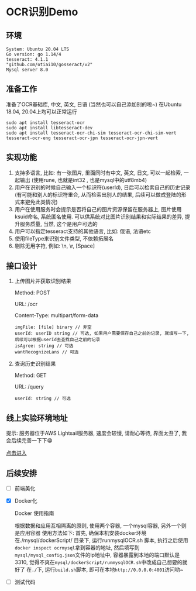 # OCR识别Demo

## 环境

    System: Ubuntu 20.04 LTS
    Go version: go 1.14/4
    tesseract: 4.1.1
    "github.com/otiai10/gosseract/v2"
    Mysql server 8.0

## 准备工作
准备了OCR基础库, 中文, 英文, 日语 (当然也可以自己添加别的啦~)
在Ubuntu 18.04, 20.04上均可以正常运行

    sudo apt install tesseract-ocr
    sudo apt install libtesseract-dev
    sudo apt install tesseract-ocr-chi-sim tesseract-ocr-chi-sim-vert tesseract-ocr-eng tesseract-ocr-jpn tesseract-ocr-jpn-vert
    
## 实现功能

1. 支持多语言, 比如: 有一张图片, 里面同时有中文, 英文, 日文, 可以一起检索, 一起输出
(使用rune, 也就是int32
, 也是mysql中的utf8mb4)
2. 用户在识别的时候自己输入一个标识符(userId), 日后可以检索自己的历史记录(有可能和别人的标识符重合, 从而检索出别人的结果, 后续可以做成登陆的形式来避免此类情况)
3. 用户在使用服务时会提示是否将自己的图片资源保留在服务器上, 图片使用ksuid命名, 系统匿名使用. 可以供系统对比图片识别结果和实际结果的差异, 提升服务质量, 当然, 这个是用户可选的
4. 用户可以指定tesseract支持的其他语言, 比如: 俄语, 法语etc
5. 使用fileType来识别文件类型, 不依赖拓展名
6. 剔除无用字符, 例如: \n, \r, [Space]

## 接口设计

1. 上传图片并获取识别结果

    Method: POST
    
    URL: /ocr
    
    Content-Type: multipart/form-data
    ```
    imgFile: [file] binary // 非空
    userId: userID string // 可选, 如果用户需要保存自己之前的记录, 就填写一下, 后续可以根据userId去查找自己之前的记录 
    isAgree: string // 可选
    wantRecognizeLans // 可选
    ```
   
2. 查询历史识别结果

    Method: GET
    
    URL: /query
    
    ```
    userId: string // 可选
    ```

## 线上实验环境地址

提示: 服务器位于AWS Lightsail服务器, 速度会较慢, 请耐心等待, 界面太丑了, 我会后续完善一下下😁

[点击进入](http://node.fenr.men:8001)

## 后续安排

- [ ] 前端美化
- [x] Docker化

    Docker 使用指南
    
    根据数据和应用互相隔离的原则, 使用两个容器, 一个mysql容器, 另外一个则是应用容器
    使用方法如下:
    首先, 确保本机安装docker环境
    在./mysql/dockerScript/ 目录下, 运行runmysqlOCR.sh 脚本, 执行之后使用`docker inspect ocrmysql`拿到容器的地址, 然后填写到`mysql/mysql_config.json`文件的ip地址中, 容器暴露到本地的端口默认是3310, 觉得不爽在`mysql/dockerScript/runmysqlOCR.sh`中改成自己想要的就好了
    在`./`下, 运行`build.sh`脚本, 即可在本地`http://0.0.0.0:4001`访问哟~
    
- [ ] 测试代码